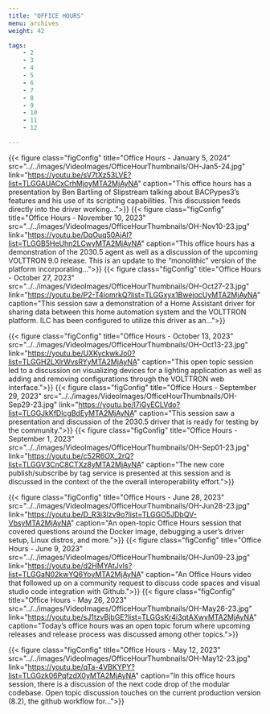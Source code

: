 ```yaml
---
title: "OFFICE HOURS"
menu: archives
weight: 42

tags: 
    - 2
    - 3
    - 4
    - 5
    - 6
    - 7
    - 8
    - 9 
    - 10
    - 11
    - 12

---
```


{{< figure class="figConfig" title="Office Hours - January 5, 2024" src="../../images/VideoImages/OfficeHourThumbnails/OH-Jan5-24.jpg" link="https://youtu.be/sV7tXz53LVE?list=TLGGAUACxCrhMjoyMTA2MjAyNA" caption="This office hours has a presentation by Ben Bartling of Slipstream talking about BACPypes3’s features and his use of its scripting capabilities. This discussion feeds directly into the driver working...">}}
{{< figure class="figConfig" title="Office Hours - November 10, 2023" src="../../images/VideoImages/OfficeHourThumbnails/OH-Nov10-23.jpg" link="https://youtu.be/DqOuq50AjAI?list=TLGGB5HeUhn2LCwyMTA2MjAyNA" caption="This office hours has a demonstration of the 2030.5 agent as well as a discussion of the upcoming VOLTTRON 9.0 release. This is an update to the “monolithic” version of the platform incorporating...">}}
{{< figure class="figConfig" title="Office Hours - October 27, 2023" src="../../images/VideoImages/OfficeHourThumbnails/OH-Oct27-23.jpg" link="https://youtu.be/P2-T4iomrkQ?list=TLGGxyx1BwejocUyMTA2MjAyNA" caption="This session saw a demonstration of a Home Assistant driver for sharing data between this home automation system and the VOLTTRON platform. ILC has been configured to utilize this driver as an...">}}

{{< figure class="figConfig" title="Office Hours - October 13, 2023" src="../../images/VideoImages/OfficeHourThumbnails/OH-Oct13-23.jpg" link="https://youtu.be/UXKyckwkJo0?list=TLGGH2LXlrWvsRYyMTA2MjAyNA" caption="This open topic session led to a discussion on visualizing devices for a lighting application as well as adding and removing configurations through the VOLTTRON web interface.">}}
{{< figure class="figConfig" title="Office Hours - September 29, 2023" src="../../images/VideoImages/OfficeHourThumbnails/OH-Sep29-23.jpg" link="https://youtu.be/l7iGyECLVdo?list=TLGGJkKfDlcgBdEyMTA2MjAyNA" caption="This session saw a presentation and discussion of the 2030.5 driver that is ready for testing by the community.">}}
{{< figure class="figConfig" title="Office Hours - September 1, 2023" src="../../images/VideoImages/OfficeHourThumbnails/OH-Sep01-23.jpg" link="https://youtu.be/c52R6OX_2rQ?list=TLGGV3CnC8CTXz8yMTA2MjAyNA" caption="The new core publish/subscribe by tag service is presented at this session and is discussed in the context of the the overall interoperability effort.">}}

{{< figure class="figConfig" title="Office Hours - June 28, 2023" src="../../images/VideoImages/OfficeHourThumbnails/OH-Jun28-23.jpg" link="https://youtu.be/D_R3i3Izv9o?list=TLGGO5JDbQV-VbsyMTA2MjAyNA" caption="An open-topic Office Hours session that covered questions around the Docker image, debugging a user’s driver setup, Linux distros, and more.">}}
{{< figure class="figConfig" title="Office Hours - June 9, 2023" src="../../images/VideoImages/OfficeHourThumbnails/OH-Jun09-23.jpg" link="https://youtu.be/d2HMYAtJvIs?list=TLGGaN02kwYQ6YoyMTA2MjAyNA" caption="An Office Hours video that followed up on a community request to discuss code spaces and visual studio code integration with Github.">}}
{{< figure class="figConfig" title="Office Hours - May 26, 2023" src="../../images/VideoImages/OfficeHourThumbnails/OH-May26-23.jpg" link="https://youtu.be/sJ1tzvBjbGE?list=TLGGsKr4i3qtAXwyMTA2MjAyNA" caption="Today’s office hours was an open topic forum where upcoming releases and release process was discussed among other topics.">}}

{{< figure class="figConfig" title="Office Hours - May 12, 2023" src="../../images/VideoImages/OfficeHourThumbnails/OH-May12-23.jpg" link="https://youtu.be/qTa-4VBKYPY?list=TLGGzk06PqfzdX0yMTA2MjAyNA" caption="In this office hours session, there is a discussion of the next code drop of the modular codebase. Open topic discussion touches on the current production version (8.2), the github workflow for...">}}

